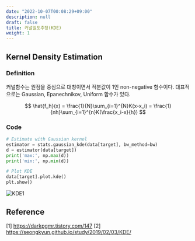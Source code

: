 ```yaml
---
date: "2022-10-07T00:08:29+09:00"
description: null
draft: false
title: 커널밀도추정(KDE)
weight: 1
---
```


## Kernel Density Estimation

### Definition
커널함수는 원점을 중심으로 대칭이면서 적분값이 1인 non-negative 함수이다. 대표적으로는 Gaussian, Epanechnikov, Uniform 함수가 있다.

$$
\hat{f_h}(x) = \frac{1}{N}\sum_{i=1}^{N}K(x-x_i) = \frac{1}{nh}\sum_{i=1}^{n}K(\frac{x_i-x}{h})
$$

### Code

```python
# Estimate with Gaussian kernel
estimator = stats.gaussian_kde(data[target], bw_method=bw)
d = estimator(data[target])
print('max:', np.max(d))
print('min:', np.min(d))
```

```python
# Plot KDE
data[target].plot.kde()
plt.show()
```

![KDE1](images/posts/statistics/kde/kde1.png)

## Reference
[1] https://darkpgmr.tistory.com/147
[2] https://seongkyun.github.io/study/2019/02/03/KDE/